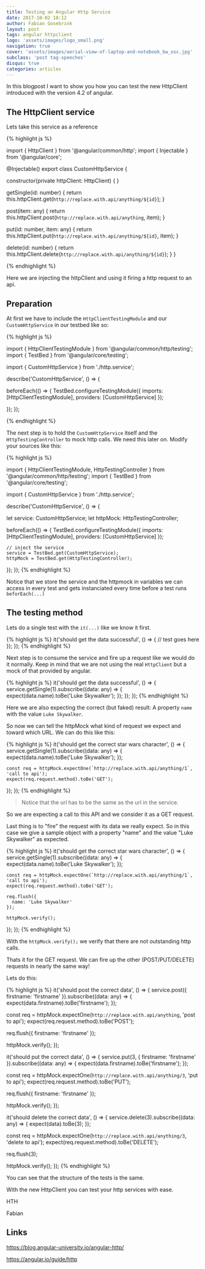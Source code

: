```yaml
---
title: Testing an Angular Http Service
date: 2017-10-02 18:12
author: Fabian Gosebrink
layout: post
tags: angular httpclient
logo: 'assets/images/logo_small.png'
navigation: true
cover: 'assets/images/aerial-view-of-laptop-and-notebook_bw_osc.jpg'
subclass: 'post tag-speeches'
disqus: true
categories: articles
---
```


In this blogpost I want to show you how you can test the new HttpClient introduced with the version 4.2 of angular.

## The HttpClient service

Lets take this service as a reference

{% highlight js %}

import { HttpClient } from '@angular/common/http';
import { Injectable } from '@angular/core';

@Injectable()
export class CustomHttpService {

  constructor(private httpClient: HttpClient) { }

  getSingle<T>(id: number) {
    return this.httpClient.get<T>(`http://replace.with.api/anything/${id}`);
  }

  post<T>(item: any) {
    return this.httpClient.post<T>(`http://replace.with.api/anything`, item);
  }

  put<T>(id: number, item: any) {
    return this.httpClient.put<T>(`http://replace.with.api/anything/${id}`, item);
  }

  delete(id: number) {
    return this.httpClient.delete(`http://replace.with.api/anything/${id}`);
  }
}

{% endhighlight %}

Here we are injecting the httpClient and using it firing a http request to an api.

## Preparation

At first we have to include the `HttpClientTestingModule` and our `CustomHttpService` in our testbed like so:

{% highlight js %}

import { HttpClientTestingModule } from '@angular/common/http/testing';
import { TestBed } from '@angular/core/testing';

import { CustomHttpService } from './http.service';

describe('CustomHttpService', () => {

  beforeEach(() => {
    TestBed.configureTestingModule({
      imports: [HttpClientTestingModule],
      providers: [CustomHttpService]
    });

  });
});

{% endhighlight %}

The next step is to hold the `CustomHttpService` itself and the `HttpTestingController` to mock http calls. We need this later on. Modify your sources like this:

{% highlight js %}

import { HttpClientTestingModule, HttpTestingController } from '@angular/common/http/testing';
import { TestBed } from '@angular/core/testing';

import { CustomHttpService } from './http.service';

describe('CustomHttpService', () => {

  let service: CustomHttpService;
  let httpMock: HttpTestingController;

  beforeEach(() => {
    TestBed.configureTestingModule({
      imports: [HttpClientTestingModule],
      providers: [CustomHttpService]
    });

    // inject the service
    service = TestBed.get(CustomHttpService);
    httpMock = TestBed.get(HttpTestingController);
  });
});
{% endhighlight %}

Notice that we store the service and the httpmock in variables we can access in every test and gets instanciated every time before a test runs `beforEach(...)`

## The testing method

Lets do a single test with the `it(...)` like we know it first.

{% highlight js %}
  it('should get the data successful', () => {
     // test goes here
  });
});
{% endhighlight %}

Next step is to consume the service and fire up a request like we would do it normally. Keep in mind that we are not using the real `HttpClient` but a mock of that provided by angular.

{% highlight js %}
  it('should get the data successful', () => {
    service.getSingle(1).subscribe((data: any) => {
      expect(data.name).toBe('Luke Skywalker');
    });
  });
});
{% endhighlight %}

Here we are also expecting the correct (but faked) result: A property `name` with the value `Luke Skywalker`. 

So now we can tell the httpMock what kind of request we expect and toward which URL. We can do this like this:

{% highlight js %}
  it('should get the correct star wars character', () => {
    service.getSingle(1).subscribe((data: any) => {
      expect(data.name).toBe('Luke Skywalker');
    });

    const req = httpMock.expectOne(`http://replace.with.api/anything/1`, 'call to api');
    expect(req.request.method).toBe('GET');
  });
});
{% endhighlight %}

> Notice that the url has to be the same as the url in the service. 

So we are expecting a call to this API and we consider it as a GET request.

Last thing is to "fire" the request with its data we really expect. So in this case we give a sample object with a property "name" and the value "Luke Skywalker" as expected.


{% highlight js %}
  it('should get the correct star wars character', () => {
    service.getSingle(1).subscribe((data: any) => {
      expect(data.name).toBe('Luke Skywalker');
    });

    const req = httpMock.expectOne(`http://replace.with.api/anything/1`, 'call to api');
    expect(req.request.method).toBe('GET');

    req.flush({
      name: 'Luke Skywalker'
    });

    httpMock.verify();
  });
});
{% endhighlight %}

With the `httpMock.verify();` we verify that there are not outstanding http calls.

Thats it for the GET request. We can fire up the other (POST/PUT/DELETE) requests in nearly the same way!

Lets do this:

{% highlight js %}
it('should post the correct data', () => {
  service.post<any>({ firstname: 'firstname' }).subscribe((data: any) => {
    expect(data.firstname).toBe('firstname');
  });

  const req = httpMock.expectOne(`http://replace.with.api/anything`, 'post to api');
  expect(req.request.method).toBe('POST');

  req.flush({
    firstname: 'firstname'
  });

  httpMock.verify();
});

it('should put the correct data', () => {
  service.put<any>(3, { firstname: 'firstname' }).subscribe((data: any) => {
    expect(data.firstname).toBe('firstname');
  });

  const req = httpMock.expectOne(`http://replace.with.api/anything/3`, 'put to api');
  expect(req.request.method).toBe('PUT');

  req.flush({
    firstname: 'firstname'
  });

  httpMock.verify();
});

it('should delete the correct data', () => {
  service.delete(3).subscribe((data: any) => {
    expect(data).toBe(3);
  });

  const req = httpMock.expectOne(`http://replace.with.api/anything/3`, 'delete to api');
  expect(req.request.method).toBe('DELETE');

  req.flush(3);

  httpMock.verify();
});
{% endhighlight %}

You can see that the structure of the tests is the same.

With the new HttpClient you can test your http services with ease.

HTH

Fabian

## Links

https://blog.angular-university.io/angular-http/

https://angular.io/guide/http

